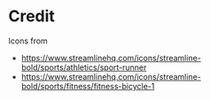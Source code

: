 # Credit

Icons from

- https://www.streamlinehq.com/icons/streamline-bold/sports/athletics/sport-runner
- https://www.streamlinehq.com/icons/streamline-bold/sports/fitness/fitness-bicycle-1
